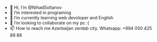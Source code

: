 - 👋 Hi, I’m @NihadSoltanov
- 👀 I’m interested in programing
- 🌱 I’m currently learning web devoloper and English
- 💞️ I’m looking to collaborate on my pc :(
- 📫 How to reach me Azerbaijan zerdab city. Whatsapp: +994 050 425 89 88

<!---
NihadSoltanov/NihadSoltanov is a ✨ special ✨ repository because its `README.md` (this file) appears on your GitHub profile.
You can click the Preview link to take a look at your changes.
--->
